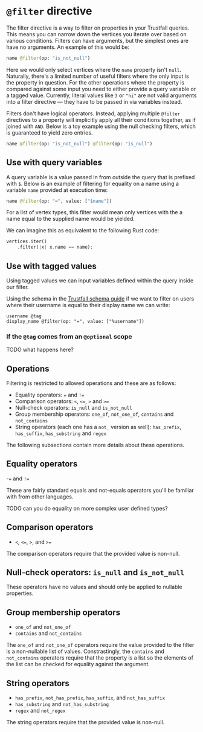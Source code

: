 # `@filter` directive

The filter directive is a way to filter on properties in your Trustfall queries. This
means you can narrow down the vertices you iterate over based on various conditions.
Filters can have arguments, but the simplest ones are have no arguments. An example
of this would be:

```graphql
name @filter(op: "is_not_null")
```

Here we would only select vertices where the `name` property isn't `null`. Naturally,
there's a limited number of useful filters where the only input is the property in
question. For the other operations where the property is compared against some input
you need to either provide a query variable or a tagged value. Currently,
literal values like `3` or `"hi"` are not valid arguments into a filter directive
— they have to be passed in via variables instead.

Filters don't have logical operators. Instead, applying multiple `@filter` directives
to a property will implicitly apply all their conditions together, as if joined with `AND`.
Below is a toy example using the null checking filters, which is guaranteed to yield zero entries.

```graphql
name @filter(op: "is_not_null") @filter(op: "is_null")
```

## Use with query variables

A query variable is a value passed in from outside the query that is prefixed with `$`.
Below is an example of filtering for equality on a name using a variable `name` provided
at execution time:

```graphql
name @filter(op: "=", value: ["$name"])
```

For a list of vertex types, this filter would mean only vertices with the a name
equal to the supplied name would be yielded.

We can imagine this as equivalent to the following Rust code:

```rust
vertices.iter()
    .filter(|x| x.name == name);
```

## Use with tagged values

Using tagged values we can input variables defined within the query inside
our filter.

Using the schema in the [Trustfall schema guide](../schema/index.md) if we
want to filter on users where their username is equal to their display name
we can write:

```
username @tag
display_name @filter(op: "=", value: ["%username"])
```

### If the `@tag` comes from an `@optional` scope

TODO what happens here?

## Operations

Filtering is restricted to allowed operations and these are as follows:

* Equality operators: `=` and `!=`
* Comparison operators: `<`, `<=`, `>` and `>=`
* Null-check operators: `is_null` and `is_not_null`
* Group membership operators: `one_of`, `not_one_of`, `contains` and `not_contains`
* String operators (each one has a `not_` version as well): `has_prefix`, `has_suffix`, `has_substring` and `regex`

The following subsections contain more details about these operations.

## Equality operators

-`=` and `!=`

These are fairly standard equals and not-equals operators you'll be familiar with
from other languages.

TODO can you do equality on more complex user defined types?

## Comparison operators

- `<`, `<=`, `>`, and `>=`

The comparison operators require that the provided value is non-null.

## Null-check operators: `is_null` and `is_not_null`

These operators have no values and should only be applied to nullable properties.

## Group membership operators

- `one_of` and `not_one_of`
- `contains` and `not_contains`

The `one_of` and `not_one_of` operators require the value provided to the filter is a non-nullable list
of values. Constrastingly, the `contains` and `not_contains` operators require that the property is
a list so the elements of the list can be checked for equality against the argument.

## String operators

- `has_prefix`, `not_has_prefix`, `has_suffix`, and `not_has_suffix`
- `has_substring` and `not_has_substring`
- `regex` and `not_regex`

The string operators require that the provided value is non-null.
